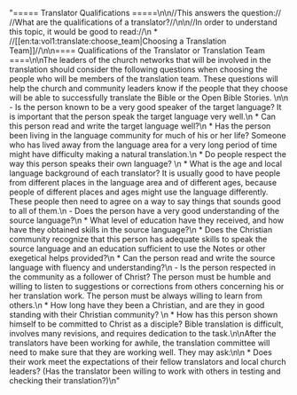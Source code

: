 "===== Translator Qualifications =====\n\n//This answers the question:// //What are the qualifications of a translator?//\n\n//In order to understand this topic, it would be good to read://\n  * //[[en:ta:vol1:translate:choose_team|Choosing a Translation Team]]//\n\n==== Qualifications of the Translator or Translation Team ====\n\nThe leaders of the church networks that will be involved in the translation should consider the following questions when choosing the people who will be members of the translation team. These questions will help the church and community leaders know if the people that they choose will be able to successfully translate the Bible or the Open Bible Stories. \n\n  - Is the person known to be a very good speaker of the target language? It is important that the person speak the target language very well.\n    * Can this person read and write the target language well?\n    * Has the person been living in the language community for much of his or her life? Someone who has lived away from the language area for a very long period of time might have difficulty making a natural translation.\n    * Do people respect the way this person speaks their own language? \n    * What is the age and local language background of each translator? It is usually good to have people from different places in the language area and of different ages, because people of different places and ages might use the language differently. These people then need to agree on a way to say things that sounds good to all of them.\n  - Does the person have a very good understanding of the source language?\n    * What level of education have they received, and how have they obtained skills in the source language?\n    * Does the Christian community recognize that this person has adequate skills to speak the source language and an education sufficient to use the Notes or other exegetical helps provided?\n    * Can the person read and write the source language with fluency and understanding?\n  - Is the person respected in the community as a follower of Christ? The person must be humble and willing to listen to suggestions or corrections from others concerning his or her translation work. The person must be always willing to learn from others.\n    * How long have they been a Christian, and are they in good standing with their Christian community? \n    * How has this person shown himself to be committed to Christ as a disciple? Bible translation is difficult, involves many revisions, and requires dedication to the task.\n\nAfter the translators have been working for awhile, the translation committee will need to make sure that they are working well. They may ask:\n\n  * Does their work meet the expectations of their fellow translators and local church leaders? (Has the translator been willing to work with others in testing and checking their translation?)\n"
